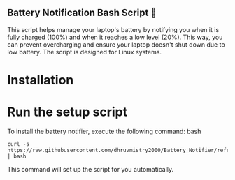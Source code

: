 ## Battery Notification Bash Script 🐧

This script helps manage your laptop's battery by notifying you when it is fully charged (100%) and when it reaches a low level (20%). This way, you can prevent overcharging and ensure your laptop doesn't shut down due to low battery. The script is designed for Linux systems.

# Installation

# Run the setup script
To install the battery notifier, execute the following command:
bash 
```
curl -s https://raw.githubusercontent.com/dhruvmistry2000/Battery_Notifier/refs/heads/main/setup.sh | bash
```
This command will set up the script for you automatically.

